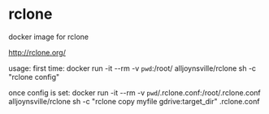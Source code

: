 # rclone
docker image for rclone

http://rclone.org/

usage: 
first time: 
docker run -it --rm -v `pwd`:/root/ alljoynsville/rclone sh -c "rclone config"

once config is set:
docker run -it --rm -v `pwd`/.rclone.conf:/root/.rclone.conf alljoynsville/rclone sh -c "rclone copy myfile gdrive:target_dir"
.rclone.conf

